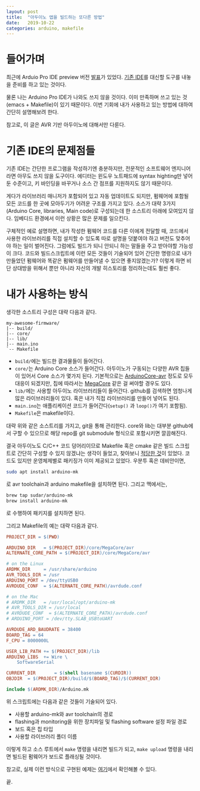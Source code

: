 ```yaml
---
layout: post
title:  "아두이노 앱을 빌드하는 또다른 방법"
date:   2019-10-22
categories: arduino, makefile
---
```


# 들어가며

최근에 Arduio Pro IDE preview 버전
[발표](https://blog.arduino.cc/2019/10/18/arduino-pro-ide-alpha-preview-with-advanced-features/)가
있었다. [기존 IDE](https://www.arduino.cc/en/Main/Software)를 대신할
도구를 내놓을 준비를 하고 있는 것이다.

물론 나는 Arduino Pro IDE가 나와도 쓰지 않을 것이다. 이미 만족하며
쓰고 있는 것(emacs + Makefile)이 있기 때문이다. 이번 기회에 내가
사용하고 있는 방법에 대하여 간단히 설명해보려 한다.

참고로, 이 글은 AVR 기반 아두이노에 대해서만 다룬다.


# 기존 IDE의 문제점들

기존 IDE는 간단한 프로그램을 작성하기엔 충분하지만, 전문적인
소프트웨어 엔지니어라면 아무도 쓰지 않을 도구이다. 에디터는 윈도우
노트패드에 syntax highting만 넣어둔 수준이고, 키 바인딩을 바꾸거나
소스 간 점프를 지원하지도 않기 때문이다.

게다가 라이브러리 매니저가 포함되어 있고 자동 업데이트도 되지만,
펌웨어에 포함될 모든 코드를 한 곳에 모아두기가 어려운 구조를 가지고
있다. 소스가 대략 3가지(Arduino Core, libraries, Main code)로
구성되는데 한 소스트리 아래에 모여있지 않다. 임베디드 환경에서
이런 상황은 많은 문제를 일으킨다. 

구체적인 예로 설명하면, 내가 작성한 펌웨어 코드를 다른 이에게 전달할
때, 코드에서 사용한 라이브러리를 직접 설치할 수 있도록 따로 설명을
덧붙여야 하고 버전도 맞추어야 하는 일이 벌어진다. 그럼에도 빌드가 되니
안되니 하는 말들을 주고 받아야할 가능성이 크다. 코드와 빌드스크립트에
이런 모든 것들이 기술되어 있어 간단한 명령으로 내가 만들었던 펌웨어와
똑같은 펌웨어를 만들어낼 수 있으면 좋지않겠는가?  이렇게 하면 비단
상대방을 위해서 뿐만 아니라 자신의 개발 히스토리를 정리하는데도 훨씬
좋다.


# 내가 사용하는 방식

생각한 소스트리 구성은 대략 다음과 같다.

```
my-awesome-firmware/
|-- build/
|-- core/
|-- lib/
|-- main.ino
`-- Makefile
```

- `build/`에는 빌드한 결과물들이 들어간다.
- `core/`는 Arduino Core 소스가 들어간다. 아두이노가 구동되는 다양한
  AVR 칩들이 있어서 Core 소스가 몇가지 된다. 기본적으로는
  [ArduinoCore-avr](https://github.com/arduino/ArduinoCore-avr) 정도로
  모두 대응이 되겠지만, 칩에 따라서는
  [MegaCore](https://github.com/MCUdude/MegaCore) 같은 걸 써야할
  경우도 있다.
- `lib/`에는 사용할 아두이노 라이브러리들이 들어간다. github를
  검색하면 엄청나게 많은 라이브러리들이 있다. 혹은 내가 직접
  라이브러리를 만들어 넣어도 된다.
- `main.ino`는 애플리케이션 코드가 들어간다(`setup()` 과 `loop()`가 여기 포함됨).
- `Makefile`은 makefile이다.

대략 위와 같은 소스트리를 가지고, git을 통해 관리한다. core와 lib는
대부분 github에서 구할 수 있으므로 해당 repo를 git submodule 형식으로
포함시키면 깔끔해진다.

결국 아두이노도 C/C++ 코드 덩어리이므로 Makefile 혹은 cmake 같은 빌드
스크립트로 간단히 구성할 수 있지 않겠냐는 생각이 들었고, 찾아보니
[적당한 것](https://github.com/sudar/Arduino-Makefile)이
있었다. 코드도 있지만 운영체제별로 패키징가 이미 제공되고
있었다. 우분투 혹은 데비안이면,

```sh
sudo apt install arduino-mk
```

로 avr toolchain과 arduino makefile을 설치하면 된다. 그리고 맥에서는,

```sh
brew tap sudar/arduino-mk
brew install arduino-mk
```

로 수행하여 패키지를 설치하면 된다.

그리고 Makefile의 예는 대략 다음과 같다.

```Makefile
PROJECT_DIR = $(PWD)

ARDUINO_DIR   = $(PROJECT_DIR)/core/MegaCore/avr
ALTERNATE_CORE_PATH = $(PROJECT_DIR)/core/MegaCore/avr

# on the Linux
ARDMK_DIR     = /usr/share/arduino
AVR_TOOLS_DIR = /usr
ARDUINO_PORT = /dev/ttyUSB0
AVRDUDE_CONF  = $(ALTERNATE_CORE_PATH)/avrdude.conf

# on the Mac
# ARDMK_DIR   = /usr/local/opt/arduino-mk
# AVR_TOOLS_DIR = /usr/local
# AVRDUDE_CONF  = $(ALTERNATE_CORE_PATH)/avrdude.conf
# ARDUINO_PORT = /dev/tty.SLAB_USBtoUART

AVRDUDE_ARD_BAUDRATE = 38400
BOARD_TAG = 64
F_CPU = 8000000L

USER_LIB_PATH += $(PROJECT_DIR)/lib
ARDUINO_LIBS  += Wire \
	SoftwareSerial

CURRENT_DIR       = $(shell basename $(CURDIR))
OBJDIR  = $(PROJECT_DIR)/build/$(BOARD_TAG)/$(CURRENT_DIR)

include $(ARDMK_DIR)/Arduino.mk
```

위 스크립트에는 다음과 같은 것들이 기술되어 있다.

- 사용할 arduino-mk와 avr toolchain의 경로
- flashing과 monitoring을 위한 장치파일 및 flashing software 설정 파일 경로
- 보드 혹은 칩 타입
- 사용할 라이브러리 폴더 이름

이렇게 하고 소스 루트에서 `make` 명령을 내리면 빌드가 되고, `make
upload` 명령을 내리면 빌드된 펌웨어가 보드로 플래싱될 것이다.

참고로, 실제 이런 방식으로 구현된 예제는
[여기](https://github.com/bbingju/kappa-digital-clock)에서 확인해볼 수
있다.

끝.

